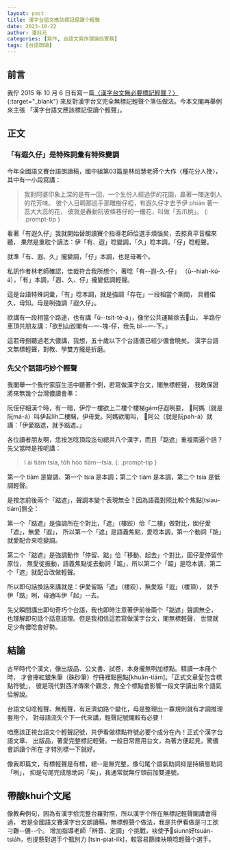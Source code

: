 ```yaml
---
layout: post
title: 漢字台語文應該標記僫讀个輕聲
date: 2023-10-22
author: 潘科元
categories: [寫作, 台語文寫作理論佮實務]
tags: [台語朗讀]
---
```

## 前言

我佇 2015 年 10 月 6 日有寫一篇[〈漢字台文無必要標記輕聲？〉](/posts/漢字台文無必要標記輕聲/){:target="_blank"}
來反對漢字台文完全無標記輕聲个落伍做法。今本文閣再舉例來主張
「漢字台語文應該標記僫讀个輕聲」。

## 正文

### 「有遐久仔」是特殊詞彙有特殊變調

今年全國語文賽台語朗讀稿，國中組第03篇是林炤慧老師个大作〈種花分人挽〉，
其中有一小段寫講：

> 我對阿婆印象上深的是有一回，一个生份人經過伊的花園，鼻著一陣迷倒人的花芳味。
彼个人目睭那巡手那雕樹仔椏，有遐久仔才去予伊 phián 著一蕊大大蕊的花，
彼就是轟動阮彼條巷仔的一欉花，叫做「五爪桃」。
{: .prompt-tip }

看著「有遐久仔」我就開始替朗讀賽个指導老師佮選手煩惱矣，去掠真平音檔來聽，
果然是重耽个讀法：伊「有、遐」唸變調，「久」唸本調，「仔」唸輕聲。

就準「有、遐、久」攏變調，「仔」本調，也是毋著个。

私訊作者林老師確認，佳哉符合我所想个，著唸「有\--遐-久-仔」
（ū\--hiah-kú-á），「有」本調，「遐、久、仔」攏變低調輕聲。

這是台語特殊詞彙，「有」唸本調，就是強調「存在」一段相當个期間，
具體偌久，毋知。毋是咧強調「遐久仔」。

欲講有一段相當个路途，也有講「ū\--tsi̍t-tè-á」，像坐公共運輸欲去𬦰山，
半路佇車頂共朋友講：「欲到山跤閣有\--一-塊-仔，我先 bî\--一-下。」

這若毋捌聽過老大儂講，我想，五十歲以下个台語儂已經少儂會曉矣。
漢字台語文無標輕聲，對教、學雙方攏是折磨。

### 先父个話語巧妙个輕聲

我閣舉一个我佇家庭生活中聽著个例，若寫做漢字台文，閣無標輕聲，
我敢保證將來無幾个台灣儂讀會準：

阮侄仔細漢个時，有一暗，伊佇一樓欲上二樓个樓梯gám仔遐咧耍，
𪜶阿媽（就是阮má-á）叫伊起lih二樓睏，伊毋愛。阿媽欲閣叫，
𪜶阿公（就是阮pah-á）就講：「伊愛踮遮，就予踮遮。」

各位讀者朋友啊，恁按怎唸頂段迄句總共八个漢字，而且「踮遮」重複兩遍个話？
先父當時是按呢講：

> I ài tiàm tsia, to̍h hōo tiàm\--tsia.
{: .prompt-tip }

第一个 tiàm 是變調、第一个 tsia 是本調；第二个 tiàm 是本調，第二个 tsia 是低調輕聲。

是按怎前後兩个「踮遮」，聲調本變个表現無仝？因為語義對照比較个焦點[tsiau-tiám]無仝：

第一个「踮遮」是強調所在个對比，「遮」（樓跤）佮「二樓」做對比，囡仔愛「遮」，無愛「遐」，
所以第一个「遮」是語義焦點，愛唸本調，第一个動詞「踮」就愛配合來唸變調。

第二个「踮遮」是強調動作「停留、踮」佮「移動、起去」个對比，囡仔愛停留佇原位，
無愛徙振動，語義焦點徙去動詞「踮」，所以第二个「踮」是唸本調，第二个「遮」就配合改做輕聲。

所以即句話換話來講就是：伊愛留踮「遮」（樓跤），無愛踮「遐」（樓頂），
就予伊「踮」咧，毋通叫伊「起」\--去。

先父瞬間講出即句奇巧个台語，我也即時注意著伊前後兩个「踮遮」聲調無仝，
也理解即句話个話意語理。但是我相信這若寫做漢字台文，閣無標輕聲，
世間就足少有儂唸會好勢。

## 結論

古早時代个漢文，像出版品、公文書、試卷，本身攏無咧加標點。精讀一本冊个時，
才會攑紅銀朱筆（硃砂筆）佇冊裡點圈點[khuân-tiám]。「正式文章愛包含標點符號」，
彼是現代對西洋傳來个觀念，無仝个標點會影響一段文字讀出來个語氣佮解說。

台語文句唸輕聲、無輕聲，有足濟幼路个變化，毋是整理出一寡規則就有才調推理套用个，
對母語流失个下一代來講，輕聲記號閣較有必要！

咱應該正視台語文个輕聲記號，共伊看做標點符號必要个成分在內！正式个漢字台語文章、
出版品，著愛完整標記輕聲。一般日常應用台文，為著方便起見，驚儂會誤讀个所在
才特別標一下就好。

像我即篇文，有標輕聲是有標，總\--是無完整，像句尾个語氣助詞抑是持續態助詞「咧」，
抑是句尾完成態助詞「矣」，我通常就無佇頭前加雙連號。

## 帶酸khuì个文尾

像教典例句，因為有漢字佮完整台羅對照，所以漢字个所在無標記輕聲閣講會得過，
若是全國語文賽漢字台文朗讀稿，無標輕聲个做法，我是共伊看做是刁工欲刁難\--儂\--个。
增加指導老師「辨音、定調」个挑戰，袂使予𪜶siunn好tsuán-tsia̍h，也提懸對選手个甄別力
[tsin-piat-li̍k]，較容易篩捒袂曉唸輕聲个選手。

